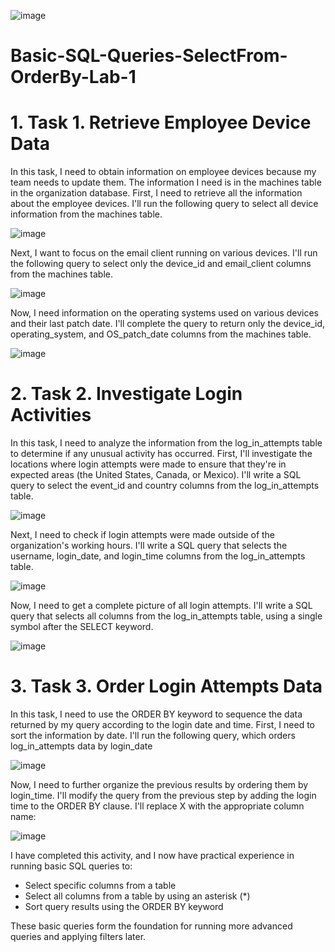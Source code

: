 ![image](https://github.com/iahalkhatib/Basic-SQL-Queries-SelectFrom-OrderBy-Lab-1-/assets/170050432/83e2c87e-caba-4c80-bd1c-6129a687cbb0)


# Basic-SQL-Queries-SelectFrom-OrderBy-Lab-1

# 1. Task 1. Retrieve Employee Device Data 

In this task, I need to obtain information on employee devices because my team needs to update them. The information I need is in the machines table in the organization database.
First, I need to retrieve all the information about the employee devices.
I'll run the following query to select all device information from the machines table.

![image](https://github.com/iahalkhatib/Basic-SQL-Queries-SelectFrom-OrderBy-Lab-1-/assets/170050432/4a03293a-6d6b-4e9b-a463-ecf4c2f52be8)


Next, I want to focus on the email client running on various devices. I'll run the following query to select only the device_id and email_client columns from the machines table.

![image](https://github.com/iahalkhatib/Basic-SQL-Queries-SelectFrom-OrderBy-Lab-1-/assets/170050432/f77f72aa-b710-4673-8794-04b0073a8881)


Now, I need information on the operating systems used on various devices and their last patch date. I'll complete the query to return only the device_id, operating_system, and OS_patch_date columns from the machines table.


![image](https://github.com/iahalkhatib/Basic-SQL-Queries-SelectFrom-OrderBy-Lab-1-/assets/170050432/d41eb868-c6c5-498c-90a0-2ac29179178c)


# 2. Task 2. Investigate Login Activities 

In this task, I need to analyze the information from the log_in_attempts table to determine if any unusual activity has occurred. First, I'll investigate the locations where login attempts were made to ensure that they're in expected areas (the United States, Canada, or Mexico). I'll write a SQL query to select the event_id and country columns from the log_in_attempts table.

![image](https://github.com/iahalkhatib/Basic-SQL-Queries-SelectFrom-OrderBy-Lab-1-/assets/170050432/73e0b5e3-e087-43c8-b1a8-13c4a699fd0f)



Next, I need to check if login attempts were made outside of the organization's working hours. I'll write a SQL query that selects the username, login_date, and login_time columns from the log_in_attempts table.

![image](https://github.com/iahalkhatib/Basic-SQL-Queries-SelectFrom-OrderBy-Lab-1-/assets/170050432/0c35e4ab-876b-4a2f-8b31-720089371ddf)


Now, I need to get a complete picture of all login attempts. I'll write a SQL query that selects all columns from the log_in_attempts table, using a single symbol after the SELECT keyword.

![image](https://github.com/iahalkhatib/Basic-SQL-Queries-SelectFrom-OrderBy-Lab-1-/assets/170050432/c693054b-51f5-45cc-ba1c-b590b6c236e7)


# 3. Task 3. Order Login Attempts Data 



In this task, I need to use the ORDER BY keyword to sequence the data returned by my query according to the login date and time. First, I need to sort the information by date. I'll run the following query, which orders log_in_attempts data by login_date

![image](https://github.com/iahalkhatib/Basic-SQL-Queries-SelectFrom-OrderBy-Lab-1-/assets/170050432/b883485e-6e50-40e6-9af8-84298bef74d3)



Now, I need to further organize the previous results by ordering them by login_time. I'll modify the query from the previous step by adding the login time to the ORDER BY clause. I'll replace X with the appropriate column name:

![image](https://github.com/iahalkhatib/Basic-SQL-Queries-SelectFrom-OrderBy-Lab-1-/assets/170050432/0e0d42b7-b865-4ec8-b909-c26a19605f70)


I have completed this activity, and I now have practical experience in running basic SQL queries to:

- Select specific columns from a table
- Select all columns from a table by using an asterisk (*)
- Sort query results using the ORDER BY keyword

These basic queries form the foundation for running more advanced queries and applying filters later.

